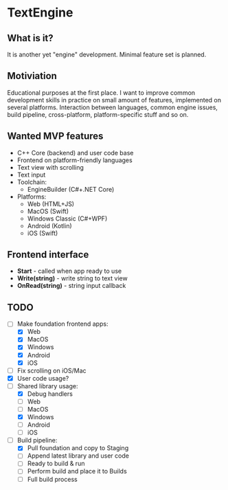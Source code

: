 # TextEngine

## What is it?

It is another yet "engine" development. Minimal feature set is planned.

## Motiviation

Educational purposes at the first place. I want to improve common development skills in practice on small amount of features, implemented on several platforms. Interaction between languages, common engine issues, build pipeline, cross-platform, platform-specific stuff and so on.

## Wanted MVP features

- C++ Core (backend) and user code base
- Frontend on platform-friendly languages
- Text view with scrolling
- Text input
- Toolchain:
   - EngineBuilder (C#+.NET Core)
- Platforms:
   - Web (HTML+JS)
   - MacOS (Swift)
   - Windows Classic (C#+WPF)
   - Android (Kotlin)
   - iOS (Swift)

## Frontend interface

- **Start** - called when app ready to use
- **Write(string)** - write string to text view
- **OnRead(string)** - string input callback

## TODO

- [ ] Make foundation frontend apps:
   - [x] Web
   - [x] MacOS
   - [x] Windows
   - [x] Android
   - [x] iOS
- [ ] Fix scrolling on iOS/Mac
- [x] User code usage?
- [ ] Shared library usage:
   - [x] Debug handlers
   - [ ] Web
   - [ ] MacOS
   - [x] Windows
   - [ ] Android
   - [ ] iOS
- [ ] Build pipeline:
   - [x] Pull foundation and copy to Staging
   - [ ] Append latest library and user code
   - [ ] Ready to build & run
   - [ ] Perform build and place it to Builds
   - [ ] Full build process
